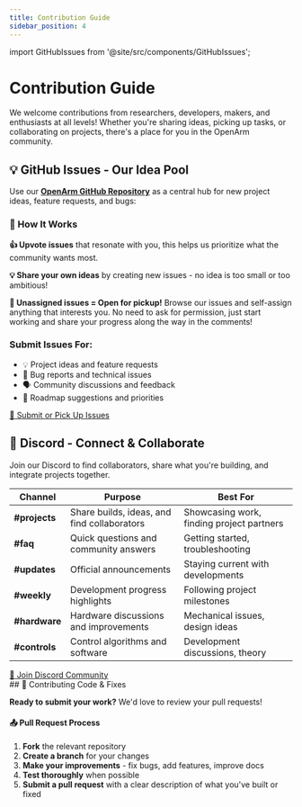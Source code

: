 ```yaml
---
title: Contribution Guide
sidebar_position: 4
---
```


import GitHubIssues from '@site/src/components/GitHubIssues';

# Contribution Guide

We welcome contributions from researchers, developers, makers, and enthusiasts at all levels! Whether you're sharing ideas, picking up tasks, or collaborating on projects, there's a place for you in the OpenArm community.

## 💡 GitHub Issues - Our Idea Pool

Use our [**OpenArm GitHub Repository**](https://github.com/enactic/openarm) as a central hub for new project ideas, feature requests, and bugs:

<GitHubIssues />

<div style={{padding: '20px', backgroundColor: '#e8f5e8', borderRadius: '10px', border: '1px solid #c3e6c3', margin: '20px 0'}}>
  <h3>🎯 How It Works</h3>
  
  <p><strong>👍 Upvote issues</strong> that resonate with you, this helps us prioritize what the community wants most.</p>
  <p><strong>💡 Share your own ideas</strong> by creating new issues - no idea is too small or too ambitious!</p>
  <p><strong>🔧 Unassigned issues = Open for pickup!</strong> Browse our issues and self-assign anything that interests you. No need to ask for permission, just start working and share your progress along the way in the comments!</p>
</div>

### Submit Issues For:
- 💡 Project ideas and feature requests
- 🐛 Bug reports and technical issues  
- 🗣️ Community discussions and feedback
- 🚀 Roadmap suggestions and priorities

<div style={{textAlign: 'center', margin: '20px 0'}}>
  <a href="https://github.com/enactic/openarm/issues" style={{
    display: 'inline-block',
    padding: '12px 24px',
    backgroundColor: '#24292f',
    color: 'white',
    textDecoration: 'none',
    borderRadius: '8px',
    fontWeight: 'bold'
  }}>🙌 Submit or Pick Up Issues</a>
</div>

## 💬 Discord - Connect & Collaborate

Join our Discord to find collaborators, share what you're building, and integrate projects together.

| Channel | Purpose | Best For |
|---------|---------|----------|
| **#projects** | Share builds, ideas, and find collaborators | Showcasing work, finding project partners |
| **#faq** | Quick questions and community answers | Getting started, troubleshooting |
| **#updates** | Official announcements | Staying current with developments |
| **#weekly** | Development progress highlights | Following project milestones |
| **#hardware** | Hardware discussions and improvements | Mechanical issues, design ideas |
| **#controls** | Control algorithms and software | Development discussions, theory |

<div style={{textAlign: 'center', margin: '20px 0'}}>
  <a href="https://discord.gg/FsZaZ4z3We" style={{
    display: 'inline-block',
    padding: '12px 24px',
    backgroundColor: '#5865f2',
    color: 'white',
    textDecoration: 'none',
    borderRadius: '8px',
    fontWeight: 'bold'
  }}>💬 Join Discord Community</a>
</div>
## 🔧 Contributing Code & Fixes

**Ready to submit your work?** We'd love to review your pull requests!

<div style={{padding: '20px', backgroundColor: '#fff3e0', borderRadius: '10px', border: '1px solid #ffe0b3', margin: '20px 0'}}>
  <h4>📤 Pull Request Process</h4>
  <ol>
    <li><strong>Fork</strong> the relevant repository</li>
    <li><strong>Create a branch</strong> for your changes</li>
    <li><strong>Make your improvements</strong> - fix bugs, add features, improve docs</li>
    <li><strong>Test thoroughly</strong> when possible</li>
    <li><strong>Submit a pull request</strong> with a clear description of what you've built or fixed</li>
  </ol>
</div>
